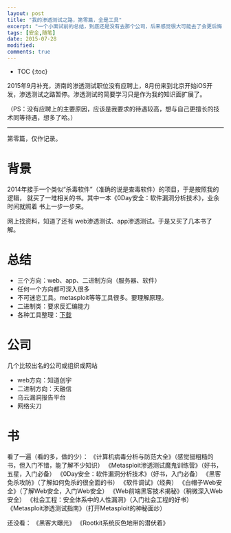 ```yaml
---
layout: post
title: "我的渗透测试之路，第零篇，全是工具"
excerpt: "一个小面试前的总结，到底还是没有去那个公司，后来感觉很大可能去了会更后悔（公司氛围不对）。其实面试的结果就是属于自己的最好的结果。千辛万苦去一家公司，绝对不会和想象中一样的。"
tags: [安全,随笔]
date: 2015-07-28
modified: 
comments: true
---
```



* TOC
{:toc}

2015年9月补充，济南的渗透测试职位没有应聘上，8月份来到北京开始iOS开发，渗透测试之路暂停。渗透测试的简要学习只是作为我的知识面扩展了。

（PS：没有应聘上的主要原因，应该是我要求的待遇较高，想与自己更擅长的技术同等待遇，想多了哈。）

---

第零篇，仅作记录。

# 背景

2014年接手一个类似“杀毒软件”（准确的说是查毒软件）的项目，于是按照我的逻辑，
就买了一堆相关的书。其中一本《0Day安全：软件漏洞分析技术》，业余时间就照着
书上一步一步来。

网上找资料，知道了还有 web渗透测试、app渗透测试。于是又买了几本书了解。

# 总结

- 三个方向：web、app、二进制方向（服务器、软件）
- 任何一个方向都可深入很多
- 不可迷恋工具。metasploit等等工具很多。要理解原理。
- 二进制类：要求反汇编能力
- 各种工具整理：[下载](http://pan.baidu.com/s/1mgEduGC)

# 公司

几个比较出名的公司或组织或网站

- web方向：知道创宇
- 二进制方向：天融信
- 乌云漏洞报告平台
- 网络尖刀

# 书

看了一遍（看的多，做的少）：
《计算机病毒分析与防范大全》（感觉挺粗糙的书，但入门不错，能了解不少知识）
《Metasploit渗透测试魔鬼训练营》（好书，五星，入门必备）
《0Day安全：软件漏洞分析技术》（好书，入门必备）
《黑客免杀攻防》（了解如何免杀的很全面的书）
《软件调试》（经典）
《白帽子Web安全》（了解Web安全，入门Web安全）
《Web前端黑客技术揭秘》（稍微深入Web安全）
《社会工程：安全体系中的人性漏洞》（入门社会工程的好书）
《Metasploit渗透测试指南》（打开Metasploit的神秘面纱）

还没看：
《黑客大曝光》
《Rootkit系统灰色地带的潜伏着》

